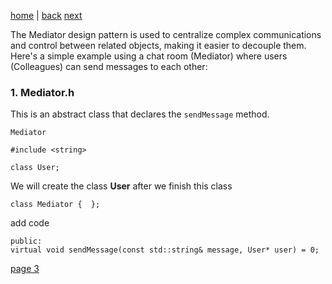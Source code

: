 [home](./page01.md) | [back](./page01.md) [next](./page03.md)


The Mediator design pattern is used to centralize complex communications and control between related objects, making it easier to decouple them. Here's a simple example using a chat room (Mediator) where users (Colleagues) can send messages to each other:

### 1. **Mediator.h**
This is an abstract class that declares the `sendMessage` method.

```
Mediator
```

```
#include <string>

class User;
```
We will create the class **User** after we finish this class
```
class Mediator {  };
```
add code
```
public:
virtual void sendMessage(const std::string& message, User* user) = 0;
```


[page 3](./page03.md)
